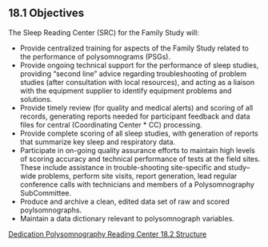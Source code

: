 ## 18.1 Objectives

The Sleep Reading Center (SRC) for the Family Study will:

* Provide centralized training for aspects of the Family Study related to the performance of polysomnograms (PSGs).
* Provide ongoing technical support for the performance of sleep studies, providing “second line” advice regarding troubleshooting of problem studies (after consultation with local resources), and acting as a liaison with the equipment supplier to identify equipment problems and solutions.
* Provide timely review (for quality and medical alerts) and scoring of all records, generating reports needed for participant feedback and data files for central (Coordinating Center * CC) processing.
* Provide complete scoring of all sleep studies, with generation of reports that summarize key sleep and respiratory data.
* Participate in on-going quality assurance efforts to maintain high levels of scoring accuracy and technical performance of tests at the field sites. These include assistance in trouble-shooting site-specific and study–wide problems, perform site visits, report generation, lead regular conference calls with technicians and members of a Polysomnography SubCommittee.
* Produce and archive a clean, edited data set of raw and scored poylsomnographs.
* Maintain a data dictionary relevant to polysomnograph variables.


<div class="center">
<div class="btn-group">
  <a href=":pages_path:/manuals/psg-reading-center/18-00-psg-reading-center-toc.md" class="btn btn-default">
    <span class="glyphicon glyphicon-chevron-left"></span>
    Dedication
  </a>

  <a href=":pages_path:/manuals/psg-reading-center" class="btn btn-default">
    <span class="glyphicon glyphicon-chevron-up"></span>
    Polysomnography Reading Center
  </a>

  <a href=":pages_path:/manuals/psg-reading-center/18-02-structure.md" class="btn btn-success">
    18.2 Structure
    <span class="glyphicon glyphicon-chevron-right"></span>
  </a>
</div>
</div>
